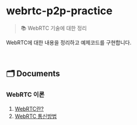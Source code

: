 # webrtc-p2p-practice

> 📚 WebRTC 기술에 대한 정리

WebRTC에 대한 내용을 정리하고 예제코드를 구현합니다.

<br />

## 🗂️ Documents

### WebRTC 이론

1. [WebRTC란?](./__documents__/1-1.webrtc-start.md)
2. [WebRTC 통신방법](./__documents__/1-2.webrtc-connection.md)
